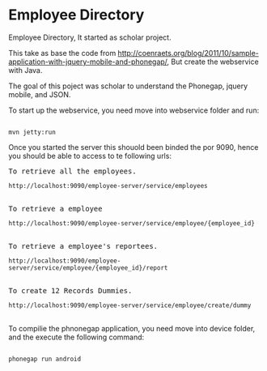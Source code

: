 Employee Directory
==================

Employee Directory, It started as scholar project.

This take as base the code from http://coenraets.org/blog/2011/10/sample-application-with-jquery-mobile-and-phonegap/, 
But create the webservice with Java.

The goal of this poject was scholar to understand the Phonegap, jquery mobile, and JSON.

To start up the webservice, you need move into webservice folder and run:

<code>
mvn jetty:run
</code>

Once you started the server this shouold been binded the por 9090, hence you should be able to access to te following urls:

<pre>To retrieve all the employees.
<code>
http://localhost:9090/employee-server/service/employees
</code>
</pre>

<pre>To retrieve a employee
<code>
http://localhost:9090/employee-server/service/employee/{employee_id}
</code>
</pre>

<pre>To retrieve a employee's reportees.
<code>
http://localhost:9090/employee-server/service/employee/{employee_id}/report
</code>
</pre>

<pre>To create 12 Records Dummies.
<code>
http://localhost:9090/employee-server/service/employee/create/dummy
</code>
</pre>

To compilie the phnonegap application, you need move into device folder, and the execute the following command:

<code>
phonegap run android
</code>
